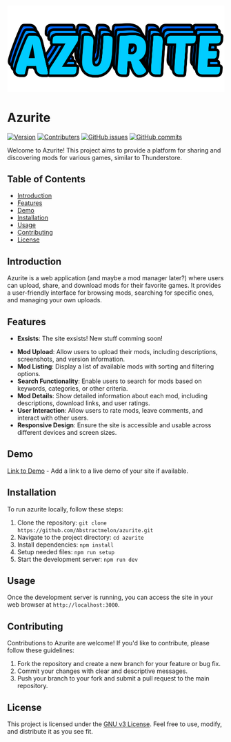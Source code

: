 ![Github logo](azuritelogo.png)

# Azurite
[![Version](https://img.shields.io/badge/Version-v0.3.5-blue)](https://github.com/AbstractMelon/Azurite/)
[![Contributers](https://img.shields.io/badge/Contributers-3-red)](https://github.com/AbstractMelon/Azurite/)
[![GitHub issues](https://img.shields.io/github/issues/AbstractMelon/Azurite)](https://github.com/AbstractMelon/Azurite/issues)
[![GitHub commits](https://img.shields.io/github/commit-activity/m/AbstractMelon/Azurite)](https://github.com/AbstractMelon/Azurite/commits)

Welcome to Azurite! This project aims to provide a platform for sharing and discovering mods for various games, similar to Thunderstore.

## Table of Contents

- [Introduction](#introduction)
- [Features](#features)
- [Demo](#demo)
- [Installation](#installation)
- [Usage](#usage)
- [Contributing](#contributing)
- [License](#license)

## Introduction

Azurite is a web application (and maybe a mod manager later?) where users can upload, share, and download mods for their favorite games. It provides a user-friendly interface for browsing mods, searching for specific ones, and managing your own uploads.

## Features

- **Exsists**: The site exsists! New stuff comming soon!
<!--- - **User Authentication**: Secure user authentication system for registering, logging in, and managing user accounts. -->
- **Mod Upload**: Allow users to upload their mods, including descriptions, screenshots, and version information.
- **Mod Listing**: Display a list of available mods with sorting and filtering options.
- **Search Functionality**: Enable users to search for mods based on keywords, categories, or other criteria.
- **Mod Details**: Show detailed information about each mod, including descriptions, download links, and user ratings.
- **User Interaction**: Allow users to rate mods, leave comments, and interact with other users.
- **Responsive Design**: Ensure the site is accessible and usable across different devices and screen sizes. 

## Demo

[Link to Demo](azurite-dev.vercel.app) - Add a link to a live demo of your site if available.

## Installation

To run azurite locally, follow these steps:

1. Clone the repository: `git clone https://github.com/Abstractmelon/azurite.git`
2. Navigate to the project directory: `cd azurite`
3. Install dependencies: `npm install`
4. Setup needed files: `npm run setup`
5. Start the development server: `npm run dev`

## Usage

Once the development server is running, you can access the site in your web browser at `http://localhost:3000`. 

## Contributing

Contributions to Azurite are welcome! If you'd like to contribute, please follow these guidelines:

1. Fork the repository and create a new branch for your feature or bug fix.
2. Commit your changes with clear and descriptive messages.
3. Push your branch to your fork and submit a pull request to the main repository.

## License

This project is licensed under the [GNU v3 License](LICENSE). Feel free to use, modify, and distribute it as you see fit.
